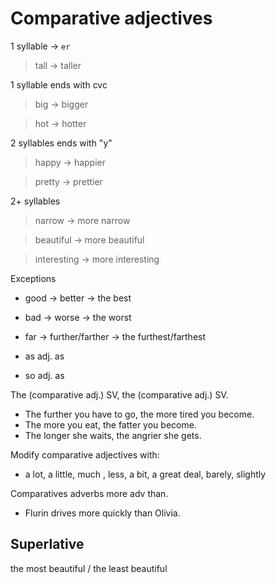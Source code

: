 # Comparative adjectives

1 syllable -> `er`

> tall -> taller

1 syllable ends with cvc

> big -> bigger

> hot -> hotter

2 syllables ends with "y"

> happy -> happier

> pretty -> prettier

2+ syllables

> narrow -> more narrow

> beautiful -> more beautiful

> interesting -> more interesting

Exceptions

- good -> better -> the best
- bad -> worse -> the worst
- far -> further/farther -> the furthest/farthest


- as adj. as
- so adj. as

The (comparative adj.) SV, the (comparative adj.) SV.

- The further you have to go, the more tired you become.
- The more you eat, the fatter you become.
- The longer she waits, the angrier she gets.

Modify comparative adjectives with:

- a lot, a little, much , less, a bit, a great deal, barely, slightly

Comparatives adverbs more adv than.

- Flurin drives more quickly than Olivia.

## Superlative

the most beautiful / the least beautiful
